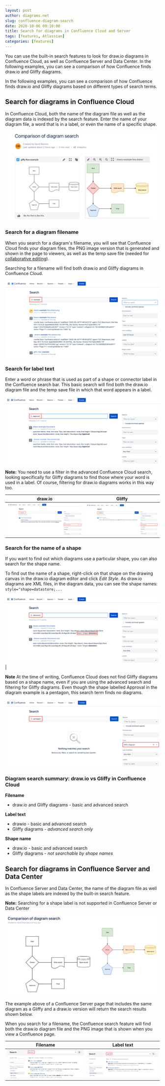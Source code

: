 ```yaml
---
layout: post
author: diagrams.net
slug: confluence-diagram-search
date: 2020-10-06 09:10:00
title: Search for diagrams in Confluence Cloud and Server
tags: [features, Atlassian]
categories: [features]
---
```


You can use the built-in search features to look for draw.io diagrams in Confluence Cloud, as well as Confluence Server and Data Center. In the following examples, you can see a comparison of how Confluence finds draw.io and Gliffy diagrams.

In the following examples, you can see a comparison of how Confluence finds draw.io and Gliffy diagrams based on different types of search terms.

## Search for diagrams in Confluence Cloud

In Confluence Cloud, both the name of the diagram file as well as the diagram data is indexed by the search feature. Enter the name of your diagram file, a word that is in a label, or even the name of a specific shape.

<img src="/assets/img/blog/confluence-cloud-search-diagram.png" style="max-width:100%;height:auto;" alt="Compare how Confluence Cloud searches for draw.io and Gliffy diagrams">

### Search for a diagram filename

When you search for a diagram's filename, you will see that Confluence Cloud finds your diagram files, the PNG image version that is generated and shown in the page to viewers, as well as the temp save file (needed for [collaborative editing](/blog/collaborative-editing-confluence-cloud.html)).

Searching for a filename will find both draw.io and Gliffy diagrams in Confluence Cloud.

<img src="/assets/img/blog/confluence-cloud-search-filename.png" style="max-width:100%;height:auto;" alt="Search for a diagram filename in Confluence Cloud">

### Search for label text

Enter a word or phrase that is used as part of a shape or connector label in the Confluence search bar. This basic search will find both the draw.io diagram file and the temp save file in which that word appears in a label.

<img src="/assets/img/blog/confluence-cloud-search-label.png" style="max-width:100%;height:auto;" alt="Search for label text inside a diagram in the basic Confluence Cloud search">

**Note:** You need to use a filter in the advanced Confluence Cloud search, looking specifically for Gliffy diagrams to find those where your word is used in a label. Of course, filtering for draw.io diagrams works in this way too.

| draw.io | Gliffy |
|-------|---------|
|<img src="/assets/img/blog/confluence-cloud-search-drawio-label.png" style="max-width:100%;height:auto;" alt="Search for label text inside a draw.io diagram using a filter and the advanced search in Confluence Cloud"> | <img src="/assets/img/blog/confluence-cloud-search-gliffy-label.png" style="max-width:100%;height:auto;" alt="Search for label text inside a Gliffy diagram using a filter and the advanced search in Confluence Cloud"> |

### Search for the name of a shape

If you want to find out which diagrams use a particular shape, you can also search for the shape name.

To find out the name of a shape, right-click on that shape on the drawing canvas in the draw.io diagram editor and click _Edit Style_. As draw.io diagrams are XML files, in the diagram data, you can see the shape names: ``style="shape=datastore;...``

<img src="/assets/img/blog/confluence-cloud-search-shape.png" style="max-width:100%;height:auto;" alt="Search for a specific shape name inside a diagram in the basic Confluence Cloud search"> |

**Note** At the time of writing, Confluence Cloud does not find Gliffy diagrams based on a shape name, even if you are using the advanced search and filtering for Gliffy diagrams. Even though the shape labelled Approval in the diagram example is a pentagon, this search term finds no diagrams.

<img src="/assets/img/blog/confluence-cloud-search-gliffy-shape.png" style="max-width:100%;height:auto;" alt="Search for the name of a shape in a Gliffy diagram does not work in Confluence Cloud">

### Diagram search summary: draw.io vs Gliffy in Confluence Cloud

**Filename**
* draw.io and Gliffy diagrams - basic and advanced search

**Label text**
* drawio - basic and advanced search
* Gliffy diagrams - _advanced search only_

**Shape name**
* draw.io - basic and advanced search
* Gliffy diagrams - _not searchable by shape names_

## Search for diagrams in Confluence Server and Data Center

In Confluence Server and Data Center, the name of the diagram file as well as the shape labels are indexed by the built-in search feature.

**Note:** Searching for a shape label is not supported in Confluence Server or Data Center

<img src="/assets/img/blog/confluence-server-search-diagram.png" style="max-width:100%;height:auto;" alt="Compare how Confluence Server searches for draw.io and Gliffy diagrams">

The example above of a Confluence Server page that includes the same diagram as a Gliffy and a draw.io version will return the search results shown below.

When you search for a filename, the Confluence search feature will find both the draw.io diagram file and the PNG image that is shown when you view a Confluence page.


| Filename | Label text |
|------|-------|
| <img src="/assets/img/blog/confluence-server-search-filename.png" style="max-width:100%;height:auto;" alt="Search for a diagram filename in Confluence Server"> | <img src="/assets/img/blog/confluence-server-search-label.png" style="max-width:100%;height:auto;" alt="Search for label text inside a diagram in Confluence Server"> |
